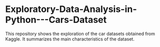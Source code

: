 # Exploratory-Data-Analysis-in-Python---Cars-Dataset
This repository shows the exploration of the car datasets obtained from Kaggle. It summarizes the main characteristics of the dataset.
